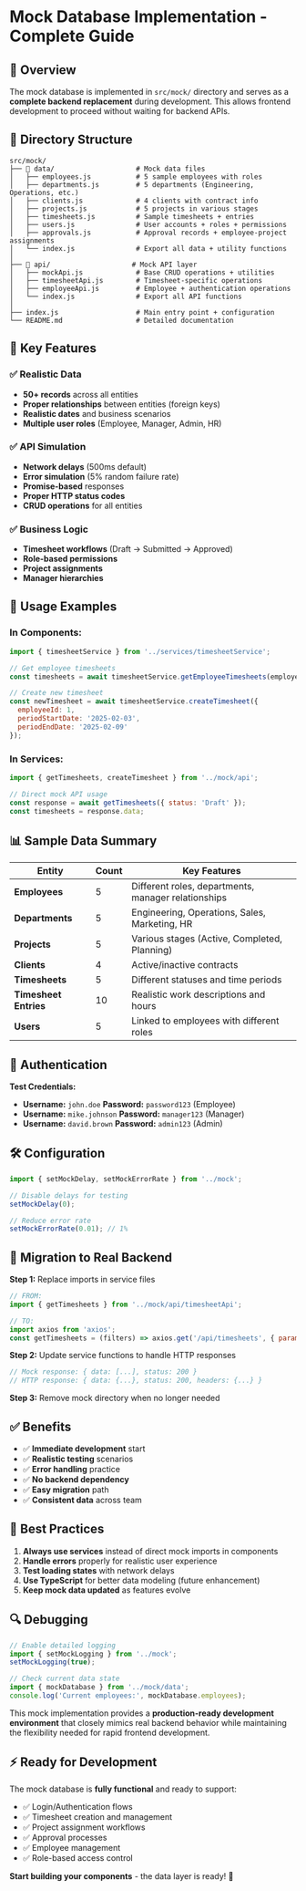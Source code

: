 # Mock Database Implementation - Complete Guide

## 🎯 **Overview**

The mock database is implemented in `src/mock/` directory and serves as a **complete backend replacement** during development. This allows frontend development to proceed without waiting for backend APIs.

## 📁 **Directory Structure**

```
src/mock/
├── 📁 data/                    # Mock data files
│   ├── employees.js           # 5 sample employees with roles
│   ├── departments.js         # 5 departments (Engineering, Operations, etc.)
│   ├── clients.js             # 4 clients with contract info
│   ├── projects.js            # 5 projects in various stages
│   ├── timesheets.js          # Sample timesheets + entries
│   ├── users.js               # User accounts + roles + permissions
│   ├── approvals.js           # Approval records + employee-project assignments
│   └── index.js               # Export all data + utility functions
│
├── 📁 api/                    # Mock API layer
│   ├── mockApi.js             # Base CRUD operations + utilities
│   ├── timesheetApi.js        # Timesheet-specific operations
│   ├── employeeApi.js         # Employee + authentication operations
│   └── index.js               # Export all API functions
│
├── index.js                   # Main entry point + configuration
└── README.md                  # Detailed documentation
```

## 🔧 **Key Features**

### ✅ **Realistic Data**
- **50+ records** across all entities
- **Proper relationships** between entities (foreign keys)
- **Realistic dates** and business scenarios
- **Multiple user roles** (Employee, Manager, Admin, HR)

### ✅ **API Simulation**
- **Network delays** (500ms default)
- **Error simulation** (5% random failure rate)
- **Promise-based** responses
- **Proper HTTP status codes**
- **CRUD operations** for all entities

### ✅ **Business Logic**
- **Timesheet workflows** (Draft → Submitted → Approved)
- **Role-based permissions**
- **Project assignments**
- **Manager hierarchies**

## 🚀 **Usage Examples**

### **In Components:**
```javascript
import { timesheetService } from '../services/timesheetService';

// Get employee timesheets
const timesheets = await timesheetService.getEmployeeTimesheets(employeeId);

// Create new timesheet
const newTimesheet = await timesheetService.createTimesheet({
  employeeId: 1,
  periodStartDate: '2025-02-03',
  periodEndDate: '2025-02-09'
});
```

### **In Services:**
```javascript
import { getTimesheets, createTimesheet } from '../mock/api';

// Direct mock API usage
const response = await getTimesheets({ status: 'Draft' });
const timesheets = response.data;
```

## 📊 **Sample Data Summary**

| Entity | Count | Key Features |
|--------|-------|-------------|
| **Employees** | 5 | Different roles, departments, manager relationships |
| **Departments** | 5 | Engineering, Operations, Sales, Marketing, HR |
| **Projects** | 5 | Various stages (Active, Completed, Planning) |
| **Clients** | 4 | Active/inactive contracts |
| **Timesheets** | 5 | Different statuses and time periods |
| **Timesheet Entries** | 10 | Realistic work descriptions and hours |
| **Users** | 5 | Linked to employees with different roles |

## 🔐 **Authentication**

**Test Credentials:**
- **Username:** `john.doe` **Password:** `password123` (Employee)
- **Username:** `mike.johnson` **Password:** `manager123` (Manager)  
- **Username:** `david.brown` **Password:** `admin123` (Admin)

## 🛠 **Configuration**

```javascript
import { setMockDelay, setMockErrorRate } from '../mock';

// Disable delays for testing
setMockDelay(0);

// Reduce error rate
setMockErrorRate(0.01); // 1%
```

## 🔄 **Migration to Real Backend**

**Step 1:** Replace imports in service files
```javascript
// FROM:
import { getTimesheets } from '../mock/api/timesheetApi';

// TO:
import axios from 'axios';
const getTimesheets = (filters) => axios.get('/api/timesheets', { params: filters });
```

**Step 2:** Update service functions to handle HTTP responses
```javascript
// Mock response: { data: [...], status: 200 }
// HTTP response: { data: {...}, status: 200, headers: {...} }
```

**Step 3:** Remove mock directory when no longer needed

## ✅ **Benefits**

- ✅ **Immediate development** start
- ✅ **Realistic testing** scenarios  
- ✅ **Error handling** practice
- ✅ **No backend dependency**
- ✅ **Easy migration** path
- ✅ **Consistent data** across team

## 🎨 **Best Practices**

1. **Always use services** instead of direct mock imports in components
2. **Handle errors** properly for realistic user experience
3. **Test loading states** with network delays
4. **Use TypeScript** for better data modeling (future enhancement)
5. **Keep mock data updated** as features evolve

## 🔍 **Debugging**

```javascript
// Enable detailed logging
import { setMockLogging } from '../mock';
setMockLogging(true);

// Check current data state
import { mockDatabase } from '../mock/data';
console.log('Current employees:', mockDatabase.employees);
```

This mock implementation provides a **production-ready development environment** that closely mimics real backend behavior while maintaining the flexibility needed for rapid frontend development.

## ⚡ **Ready for Development**

The mock database is **fully functional** and ready to support:
- ✅ Login/Authentication flows
- ✅ Timesheet creation and management  
- ✅ Project assignment workflows
- ✅ Approval processes
- ✅ Employee management
- ✅ Role-based access control

**Start building your components** - the data layer is ready! 🚀
